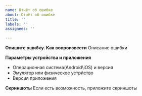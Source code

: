 ```yaml
---
name: Отчёт об ошибке
about: Отчёт об ошибке
title: ''
labels: ''
assignees: ''

---
```


**Опишите ошибку. Как вопроизвести**
Описание ошибки

**Параметры устройства и приложения**
- Операционная система(Android\iOS) и версия
- Эмулятор или физическое устрйство
- Версия приложения

**Скриншоты**
Если есть возможность, приложите скриншоты
